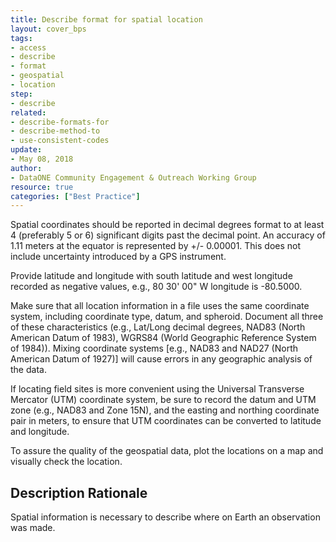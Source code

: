 ```yaml
---
title: Describe format for spatial location
layout: cover_bps
tags:
- access
- describe
- format
- geospatial
- location
step:
- describe
related:
- describe-formats-for
- describe-method-to
- use-consistent-codes
update:
- May 08, 2018
author:
- DataONE Community Engagement & Outreach Working Group
resource: true
categories: ["Best Practice"]
---
```



Spatial coordinates should be reported in decimal degrees format to at least 4 (preferably 5 or 6) significant digits past the decimal point. An accuracy of 1.11 meters at the equator is represented by +/- 0.00001. This does not include uncertainty introduced by a GPS instrument.

Provide latitude and longitude with south latitude and west longitude recorded as negative values, e.g., 80 30' 00" W longitude is -80.5000.

Make sure that all location information in a file uses the same coordinate system, including coordinate type, datum, and spheroid. Document all three of these characteristics (e.g., Lat/Long decimal degrees, NAD83 (North American Datum of 1983), WGRS84 (World Geographic Reference System of 1984)). Mixing coordinate systems [e.g., NAD83 and NAD27 (North American Datum of 1927)] will cause errors in any geographic analysis of the data.

If locating field sites is more convenient using the Universal Transverse Mercator (UTM) coordinate system, be sure to record the datum and UTM zone (e.g., NAD83 and Zone 15N), and the easting and northing coordinate pair in meters, to ensure that UTM coordinates can be converted to latitude and longitude.

To assure the quality of the geospatial data, plot the locations on a map and visually check the location.

## Description Rationale

Spatial information is necessary to describe where on Earth an observation was made.
